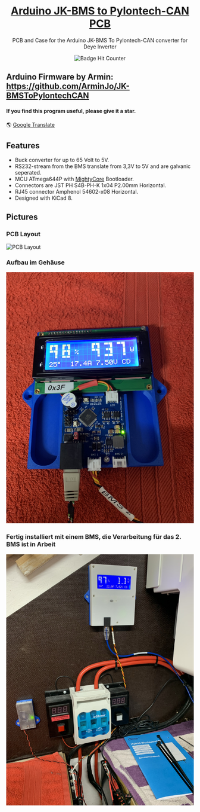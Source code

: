 <div align = center>

# [Arduino JK-BMS to Pylontech-CAN PCB](https://github.com/dremeier/Arduino-JK-BMS-To-Pylontech-CAN-PCB) 

PCB and Case for the Arduino JK-BMS To Pylontech-CAN converter for Deye Inverter
<br/>
  
![Badge Hit Counter](https://visitor-badge.laobi.icu/badge?page_id=dremeier_Arduino-JK-BMS-To-Pylontech-CAN-PCB) 
<br/>
<div align = left>
  
## Arduino Firmware by Armin: https://github.com/ArminJo/JK-BMSToPylontechCAN 

#### If you find this program useful, please give it a star.

&#x1F30E; [Google Translate](https://translate.google.com/translate?sl=en&u=https://github.com/dremeier/Arduino-JK-BMS-To-Pylontech-CAN-PCB)

## Features 
- Buck converter for up to 65 Volt to 5V.
- RS232-stream from the BMS translate from 3,3V to 5V and are galvanic seperated.
- MCU ATmega644P with [MightyCore](https://github.com/MCUdude/MightyCore) Bootloader.
- Connectors are JST PH S4B-PH-K 1x04 P2.00mm Horizontal.
- RJ45 connector Amphenol 54602-x08 Horizontal.
- Designed with KiCad 8.

## Pictures
### PCB Layout
![PCB Layout](https://github.com/dremeier/Arduino-JK-BMS-To-Pylontech-CAN-PCB/PICs/BMS-CAN_PCB_top_v0.1.png_)

### Aufbau im Gehäuse
![Alt text](/PICs/IMG_6275.JPG )

### Fertig installiert mit einem BMS, die Verarbeitung für das 2. BMS ist in Arbeit
![Alt text](/PICs/IMG_6282.JPG )
